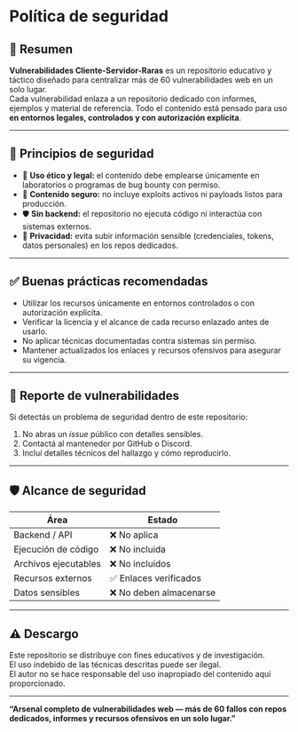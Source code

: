 # Política de seguridad

## 🧠 Resumen
**Vulnerabilidades Cliente-Servidor-Raras** es un repositorio educativo y táctico diseñado para centralizar más de 60 vulnerabilidades web en un solo lugar.  
Cada vulnerabilidad enlaza a un repositorio dedicado con informes, ejemplos y material de referencia. Todo el contenido está pensado para uso **en entornos legales, controlados y con autorización explícita**.

---

## 🔐 Principios de seguridad

- 🧪 **Uso ético y legal:** el contenido debe emplearse únicamente en laboratorios o programas de bug bounty con permiso.
- 📁 **Contenido seguro:** no incluye exploits activos ni payloads listos para producción.
- 🛡️ **Sin backend:** el repositorio no ejecuta código ni interactúa con sistemas externos.
- 📡 **Privacidad:** evita subir información sensible (credenciales, tokens, datos personales) en los repos dedicados.

---

## ✅ Buenas prácticas recomendadas

- Utilizar los recursos únicamente en entornos controlados o con autorización explícita.
- Verificar la licencia y el alcance de cada recurso enlazado antes de usarlo.
- No aplicar técnicas documentadas contra sistemas sin permiso.
- Mantener actualizados los enlaces y recursos ofensivos para asegurar su vigencia.

---

## 🐛 Reporte de vulnerabilidades

Si detectás un problema de seguridad dentro de este repositorio:

1. No abras un *issue* público con detalles sensibles.  
2. Contactá al mantenedor por GitHub o Discord.  
3. Incluí detalles técnicos del hallazgo y cómo reproducirlo.

---

## 🛡️ Alcance de seguridad

| Área                               | Estado                         |
|-----------------------------------|-------------------------------|
| Backend / API                     | ❌ No aplica                  |
| Ejecución de código              | ❌ No incluida                |
| Archivos ejecutables             | ❌ No incluidos              |
| Recursos externos                | ✅ Enlaces verificados       |
| Datos sensibles                  | ❌ No deben almacenarse      |

---

## ⚠️ Descargo
Este repositorio se distribuye con fines educativos y de investigación.  
El uso indebido de las técnicas descritas puede ser ilegal.  
El autor no se hace responsable del uso inapropiado del contenido aquí proporcionado.

---

**“Arsenal completo de vulnerabilidades web — más de 60 fallos con repos dedicados, informes y recursos ofensivos en un solo lugar.”**
